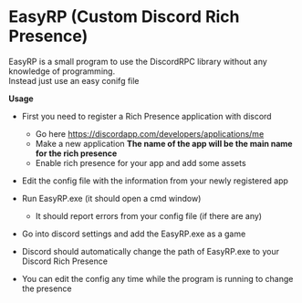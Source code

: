 # EasyRP (Custom Discord Rich Presence)

EasyRP is a small program to use the DiscordRPC library without any knowledge of programming.  
Instead just use an easy conifg file

**Usage**
- First you need to register a Rich Presence application with discord
     - Go here https://discordapp.com/developers/applications/me
     - Make a new application **The name of the app will be the main name for the rich presence**
     - Enable rich presence for your app and add some assets
- Edit the config file with the information from your newly registered app
- Run EasyRP.exe (it should open a cmd window)
    - It should report errors from your config file (if there are any)
- Go into discord settings and add the EasyRP.exe as a game
- Discord should automatically change the path of EasyRP.exe to your Discord Rich Presence

- You can edit the config any time while the program is running to change the presence
